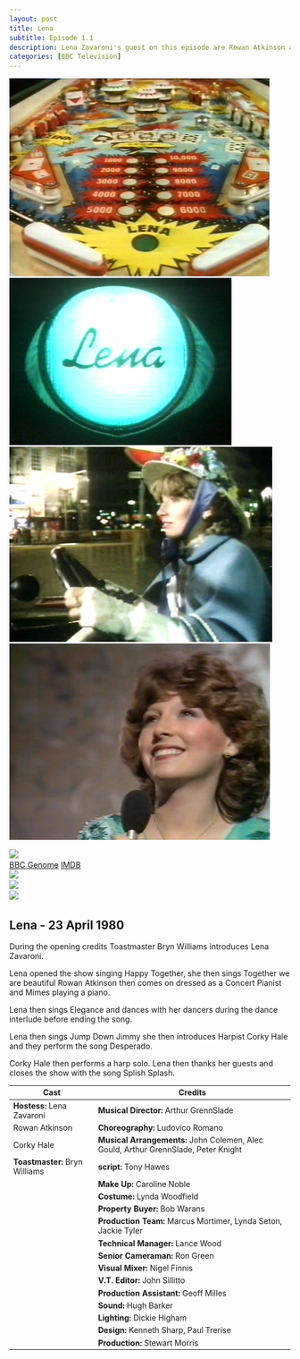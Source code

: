 ```yaml
---
layout: post
title: Lena
subtitle: Episode 1.1
description: Lena Zavaroni's guest on this episode are Rowan Atkinson and Corky Hale. Click on link for details.
categories: [BBC Television]
---
```


![](/assets/images/BBC/1980-lena-screenshot-01.png)
![](/assets/images/BBC/1980-lena-screenshot-02.png)
![](/assets/images/BBC/1980-lena-screenshot-03.png)
![](/assets/images/BBC/1980-lena-screenshot-04.png)

<main class="Main-Default">
<article>
<div class="row">
<div class="col s12 m3 push-m9">
<div class="col s12">
<div class="card hoverable Card-Default">
<div class="card-image">
<img class="responsive-img" src="https://farm5.staticflickr.com/4353/37385843515_eda340eb49_o_d.png">
</div>
<div class="card-action">
<a href="http://genome.ch.bbc.co.uk/813dad58cf32408ba6040433955fa436">BBC Genome</a>
<a href="http://www.imdb.com/title/tt2389858">IMDB</a>
</div></div></div>

<div class="col s12">
<div class="card hoverable Card-Default">
<div class="card-image">
<img class="responsive-img" src="https://farm5.staticflickr.com/4332/37197228506_cc67a2f030_o_d.jpg">
</div></div></div>

<div class="col s12">
<div class="card hoverable Card-Default">
<div class="card-image">
<img class="responsive-img" src="https://farm5.staticflickr.com/4504/37385937825_5fe9225ff7_o_d.png">
</div></div></div>

<div class="col s12">
<div class="card hoverable Card-Default">
<div class="card-image">
<img class="responsive-img" src="https://farm5.staticflickr.com/4507/36988863810_769fe2d634_o_d.png">
</div></div></div></div>

<div class="col s8 offset-s2 m8 pull-m3">
<h2>Lena - 23 April 1980</h2>
<p class="flow-text">During the opening credits Toastmaster Bryn Williams introduces Lena Zavaroni.</p>
<p class="flow-text">Lena opened the show singing Happy Together, she then sings Together we are beautiful Rowan Atkinson then comes on dressed as a Concert Pianist and Mimes playing a piano.</p>
<p class="flow-text">Lena then sings Elegance and dances with her dancers during the dance interlude before ending the song.</p>
<p class="flow-text">Lena then sings Jump Down Jimmy she then introduces Harpist Corky Hale and they perform the song Desperado.</p>
<p class="flow-text">Corky Hale then performs a harp solo. Lena then thanks her guests and closes the show with the song Splish Splash.</p>

<table class="flow-text striped" style="table-layout:fixed;">
<thead>
<tr>
<th>Cast</th>
<th>Credits</th>
</tr>
</thead>
<tbody>
<tr>
<td><strong>Hostess:</strong> Lena Zavaroni</td>
<td><strong>Musical Director:</strong> Arthur GrennSlade</td>
</tr>
<tr>
<td>Rowan Atkinson</td>
<td><strong>Choreography:</strong> Ludovico Romano</td>
</tr>
<tr>
<td>Corky Hale</td>
<td><strong>Musical Arrangements:</strong> John Colemen, Alec Gould, Arthur GrennSlade, Peter Knight</td>
</tr>
<tr>
<td><strong>Toastmaster:</strong> Bryn Williams</td>
<td><strong>script:</strong> Tony Hawes</td>
</tr>
<tr>
<td></td>
<td><strong>Make Up:</strong> Caroline Noble</td>
</tr>
<tr>
<td></td>
<td><strong>Costume:</strong> Lynda Woodfield</td>
</tr>
<tr>
<td></td>
<td><strong>Property Buyer:</strong> Bob Warans</td>
</tr>
<tr>
<td></td>
<td><strong>Production Team:</strong> Marcus Mortimer, Lynda Seton, Jackie Tyler</td>
</tr>
<tr>
<td></td>
<td><strong>Technical Manager:</strong> Lance Wood</td>
</tr>
<tr>
<td></td>
<td><strong>Senior Cameraman:</strong> Ron Green</td>
</tr>
<tr>
<td></td>
<td><strong>Visual Mixer:</strong> Nigel Finnis</td>
</tr>
<tr>
<td></td>
<td><strong>V.T. Editor:</strong> John Sillitto</td>
</tr>
<tr>
<td></td>
<td><strong>Production Assistant:</strong> Geoff Milles</td>
</tr>
<tr>
<td></td>
<td><strong>Sound:</strong> Hugh Barker</td>
</tr>
<tr>
<td></td>
<td><strong>Lighting:</strong> Dickie Higham</td>
</tr>
<tr>
<td></td>
<td><strong>Design:</strong> Kenneth Sharp, Paul Trerise</td>
</tr>
<tr>
<td></td>
<td><strong>Production:</strong> Stewart Morris</td>
</tr>
</tbody>
</table>
</div></div></div></div>
</article>
</main>
<!-- Scripts -->
<script src="/https://code.jquery.com/jquery-2.1.1.min.js"></script>
<script src="/materialize/js/materialize.min.js"></script>
<script src="/materialize/js/init.js"></script>
</body>
</html>
